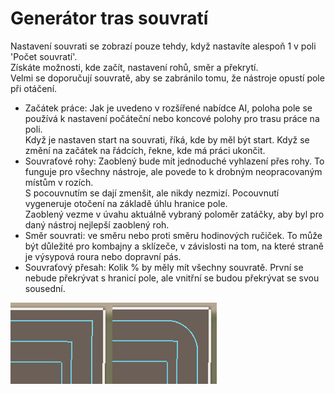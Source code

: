 # Generátor tras souvratí
  
Nastavení souvrati se zobrazí pouze tehdy, když nastavíte alespoň 1 v poli 'Počet souvratí'.  
Získáte možnosti, kde začít, nastavení rohů, směr a překrytí.  
Velmi se doporučují souvratě, aby se zabránilo tomu, že nástroje opustí pole při otáčení.  


  
- Začátek práce: Jak je uvedeno v rozšířené nabídce AI, poloha pole se používá k nastavení počáteční nebo koncové polohy pro trasu práce na poli.  
Když je nastaven start na souvrati, říká, kde by měl být start. Když se změní na začátek na řádcích, řekne, kde má práci ukončit.  
- Souvraťové rohy: Zaoblený bude mít jednoduché vyhlazení přes rohy. To funguje pro všechny nástroje, ale povede to k drobným neopracovaným místům v rozích.  
S pocouvnutím se dají zmenšit, ale nikdy nezmizí. Pocouvnutí vygeneruje otočení na základě úhlu hranice pole.  
Zaoblený vezme v úvahu aktuálně vybraný poloměr zatáčky, aby byl pro daný nástroj nejlepší zaoblený roh.  
- Směr souvrati: ve směru nebo proti směru hodinových ručiček. To může být důležité pro kombajny a sklízeče, v závislosti na tom, na které straně je výsypová roura nebo dopravní pás.  
- Souvraťový přesah: Kolik % by měly mít všechny souvratě. První se nebude překrývat s hranicí pole, ale vnitřní se budou překrývat se svou sousední.  


![Image](../assets/images/sharproundcorner_0_0_330_130.png)

